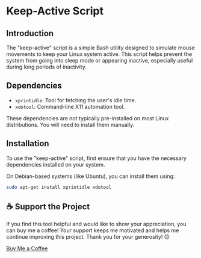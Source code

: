 # Keep-Active Script

## Introduction

The "keep-active" script is a simple Bash utility designed to simulate mouse movements to keep your Linux system active. This script helps prevent the system from going into sleep mode or appearing inactive, especially useful during long periods of inactivity.

## Dependencies

- `xprintidle`: Tool for fetching the user's idle time.
- `xdotool`: Command-line X11 automation tool.

These dependencies are not typically pre-installed on most Linux distributions. You will need to install them manually.

## Installation

To use the "keep-active" script, first ensure that you have the necessary dependencies installed on your system.

On Debian-based systems (like Ubuntu), you can install them using:

```bash
sudo apt-get install xprintidle xdotool
```

## ☕️ Support the Project

If you find this tool helpful and would like to show your appreciation, you can buy me a coffee! Your support keeps me motivated and helps me continue improving this project. Thank you for your generosity! 😊

[Buy Me a Coffee](https://www.buymeacoffee.com/tiriana)
